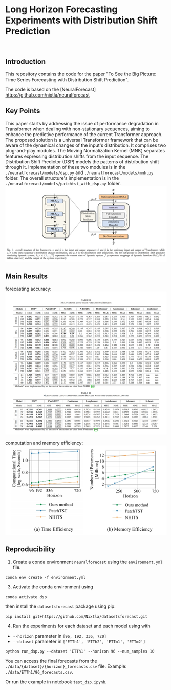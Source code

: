 # Long Horizon Forecasting Experiments with Distribution Shift Prediction

<br>

## Introduction

This repository contains the code for the paper "To See the Big Picture: Time Series Forecasting with Distribution Shift Prediction".

The code is based on the [NeuralForecast]
https://github.com/nixtla/neuralforecast

## Key Points

This paper starts by addressing the issue of performance degradation in Transformer when dealing with non-stationary sequences, aiming to enhance the predictive performance of the current Transformer approach. The proposed solution is a universal Transformer framework that can be aware of the dynamical changes of the input's distribution. It comprises two plug-and-play modules. The Moving Normalization Kernel (MNK) separates features expressing distribution shifts from the input sequence. The Distribution Shift Predictor (DSP) models the patterns of distribution shift through it.
Implementation of these two modules is in the `./neuralforecast/models/dsp.py` and `./neuralforecast/models/mnk.py` folder. The overall structure's implementation is in the `./neuralforecast/models/patchtst_with_dsp.py` folder.
![alt text](https://github.com/Houyikai/distribution-shift-predictor/blob/main/pics/overall%20structure.png)

## Main Results

forecasting accuracy:
![alt text](https://github.com/Houyikai/distribution-shift-predictor/blob/main/pics/results.png)

computation and memory efficiency:
![alt text](https://github.com/Houyikai/distribution-shift-predictor/blob/main/pics/efficiency.png)

## Reproducibility

1. Create a conda environment `neuralforecast` using the `environment.yml` file.

```shell
conda env create -f environment.yml
```

3. Activate the conda environment using

```shell
conda activate dsp
```

then install the `datasetsforecast` package using pip:

```shell
pip install git+https://github.com/Nixtla/datasetsforecast.git
```

4. Run the experiments for each dataset and each model using with

- `--horizon` parameter in `[96, 192, 336, 720]`
- `--dataset` parameter in `['ETTh1', 'ETTh2', 'ETTm1', 'ETTm2']`
  <br>

```shell
python run_dsp.py --dataset 'ETTh1' --horizon 96 --num_samples 10
```

You can access the final forecasts from the `./data/{dataset}/{horizon}_forecasts.csv` file. Example: `./data/ETTh1/96_forecasts.csv`.

Or run the example in notebook `test_dsp.ipynb`.

<br><br>
